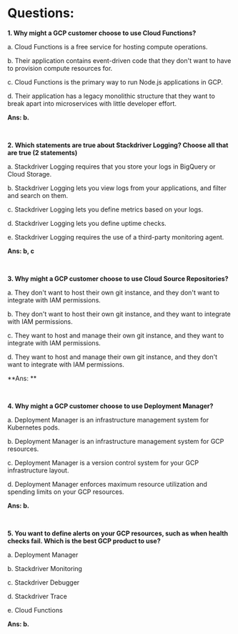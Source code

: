 # Questions:

**1. Why might a GCP customer choose to use Cloud Functions?**

a. Cloud Functions is a free service for hosting compute operations.

b. Their application contains event-driven code that they don't want to have to provision compute resources for.

c. Cloud Functions is the primary way to run Node.js applications in GCP.

d. Their application has a legacy monolithic structure that they want to break apart into microservices with little developer effort.

**Ans: b.**

<br/>

**2. Which statements are true about Stackdriver Logging? Choose all that are true (2 statements)**

a. Stackdriver Logging requires that you store your logs in BigQuery or Cloud Storage.

b. Stackdriver Logging lets you view logs from your applications, and filter and search on them.

c. Stackdriver Logging lets you define metrics based on your logs.

d. Stackdriver Logging lets you define uptime checks.

e. Stackdriver Logging requires the use of a third-party monitoring agent.

**Ans: b, c**

<br/>

**3. Why might a GCP customer choose to use Cloud Source Repositories?**

a. They don't want to host their own git instance, and they don't want to integrate with IAM permissions.

b. They don't want to host their own git instance, and they want to integrate with IAM permissions.

c. They want to host and manage their own git instance, and they want to integrate with IAM permissions.

d. They want to host and manage their own git instance, and they don't want to integrate with IAM permissions.

**Ans: **

<br/>

**4. Why might a GCP customer choose to use Deployment Manager?**

a. Deployment Manager is an infrastructure management system for Kubernetes pods.

b. Deployment Manager is an infrastructure management system for GCP resources.

c. Deployment Manager is a version control system for your GCP infrastructure layout.

d. Deployment Manager enforces maximum resource utilization and spending limits on your GCP resources.

**Ans: b.**

<br/>

**5. You want to define alerts on your GCP resources, such as when health checks fail. Which is the best GCP product to use?**

a. Deployment Manager

b. Stackdriver Monitoring

c. Stackdriver Debugger

d. Stackdriver Trace

e. Cloud Functions

**Ans: b.**

<br/>
